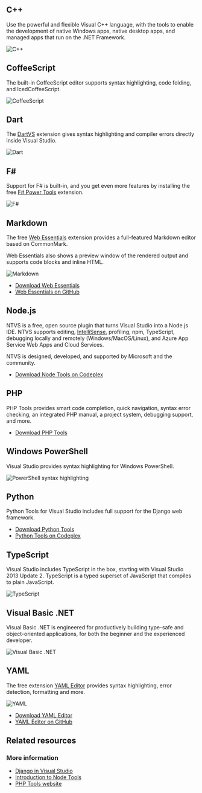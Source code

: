 ﻿<properties
    pageTitle="其它语言"
    description="Visual Studio provides support for a wide variety of languages and technologies - either built-in or as extensions."
    slug="other"
    order="1500"
    keywords="css, intellisense, stylesheets"
/>

## C++
Use the powerful and flexible Visual C++ language, with the tools to enable the development of native Windows apps, native desktop apps, and managed apps that run on the .NET Framework.

![C++](_assets/other-cplusplus.png)

## CoffeeScript
The built-in CoffeeScript editor supports syntax highlighting, code folding, and IcedCoffeeScript.

![CoffeeScript](_assets/other-coffeescript.png)

## Dart
The [DartVS](https://visualstudiogallery.msdn.microsoft.com/69112f14-62d0-40fb-9ccc-03e3534e7121) extension gives syntax highlighting and compiler errors directly inside Visual Studio.

![Dart](_assets/other-dart.png)

## F#
Support for F# is built-in, and you get even more features by installing the free [F# Power Tools](https://visualstudiogallery.msdn.microsoft.com/136b942e-9f2c-4c0b-8bac-86d774189cff) extension.

![F#](_assets/other-fsharp.png)

## Markdown
The free [Web Essentials](https://visualstudiogallery.msdn.microsoft.com/ee6e6d8c-c837-41fb-886a-6b50ae2d06a2) extension provides a full-featured Markdown editor based on CommonMark.

Web Essentials also shows a preview window of the rendered output and supports code blocks and inline HTML.

![Markdown](_assets/other-markdown.png)

- [Download Web Essentials](https://visualstudiogallery.msdn.microsoft.com/ee6e6d8c-c837-41fb-886a-6b50ae2d06a2)
- [Web Essentials on GitHub](https://github.com/madskristensen/webessentials2015/)

## Node.js
NTVS is a free, open source plugin that turns Visual Studio into a Node.js IDE. NTVS supports editing, [IntelliSense](http://go.microsoft.com/fwlink/?LinkId=532997), profiling, npm, TypeScript, debugging locally and remotely (Windows/MacOS/Linux), and Azure App Service Web Apps and Cloud Services.

NTVS is designed, developed, and supported by Microsoft and the community.

- [Download Node Tools on Codeplex](http://nodejstools.codeplex.com/)

## PHP
PHP Tools provides smart code completion, quick navigation, syntax error checking, an integrated PHP manual, a project system, debugging support, and more.

- [Download PHP Tools](https://visualstudiogallery.msdn.microsoft.com/6eb51f05-ef01-4513-ac83-4c5f50c95fb5)

## Windows PowerShell
Visual Studio provides syntax highlighting for Windows PowerShell.  

![PowerShell syntax highlighting](_assets/other-powershell.png)

## Python
Python Tools for Visual Studio includes full support for the Django web framework.

- [Download Python Tools](https://visualstudiogallery.msdn.microsoft.com/9ea113de-a009-46cd-99f5-65ef0595f937)
- [Python Tools on Codeplex](http://pytools.codeplex.com/)

## TypeScript
Visual Studio includes TypeScript in the box, starting with 
Visual Studio 2013 Update 2. TypeScript is a typed superset of JavaScript that compiles to plain JavaScript.

![TypeScript](_assets/other-typescript.png)

## Visual Basic .NET
Visual Basic .NET is engineered for productively building type-safe and object-oriented applications, for both the beginner and the experienced developer.

![Visual Basic .NET](_assets/other-visual-basic.png)

## YAML
The free extension [YAML Editor](https://visualstudiogallery.msdn.microsoft.com/34423c06-f756-4721-8394-bc3d23b91ca7) provides syntax highlighting, error detection, formatting and more.

![YAML](_assets/other-yaml.png)

- [Download YAML Editor](https://visualstudiogallery.msdn.microsoft.com/34423c06-f756-4721-8394-bc3d23b91ca7)
- [YAML Editor on GitHub](https://github.com/aaubry/YamlDotNet.Editor/)

<aside role="complementary">

## Related resources

<section>

### More information

- [Django in Visual Studio](http://www.hanselman.com/blog/OneOfMicrosoftsBestKeptSecretsPythonToolsForVisualStudioPTVS.aspx)
- [Introduction to Node Tools](http://www.hanselman.com/blog/IntroducingNodejsToolsForVisualStudio.aspx)
- [PHP Tools website](http://www.devsense.com/products/php-tools/)
</section>

</aside>